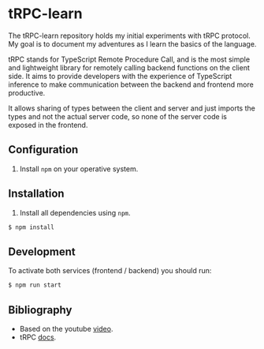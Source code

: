 # tRPC-learn

The tRPC-learn repository holds my initial experiments with tRPC protocol. My goal is to document my adventures as I learn the basics of the language.

tRPC stands for TypeScript Remote Procedure Call, and is the most simple and lightweight library for remotely calling backend functions on the client side. It aims to provide developers with the experience of TypeScript inference to make communication between the backend and frontend more productive.

It allows sharing of types between the client and server and just imports the types and not the actual server code, so none of the server code is exposed in the frontend.

## Configuration

1. Install `npm` on your operative system.

## Installation

1. Install all dependencies using `npm`.

```sh
$ npm install
```

## Development

To activate both services (frontend / backend) you should run:

```sh
$ npm run start
```

## Bibliography
- Based on the youtube [video](https://www.youtube.com/watch?v=Lam0cYOEst8).
- tRPC [docs](https://trpc.io/docs/quickstart).
